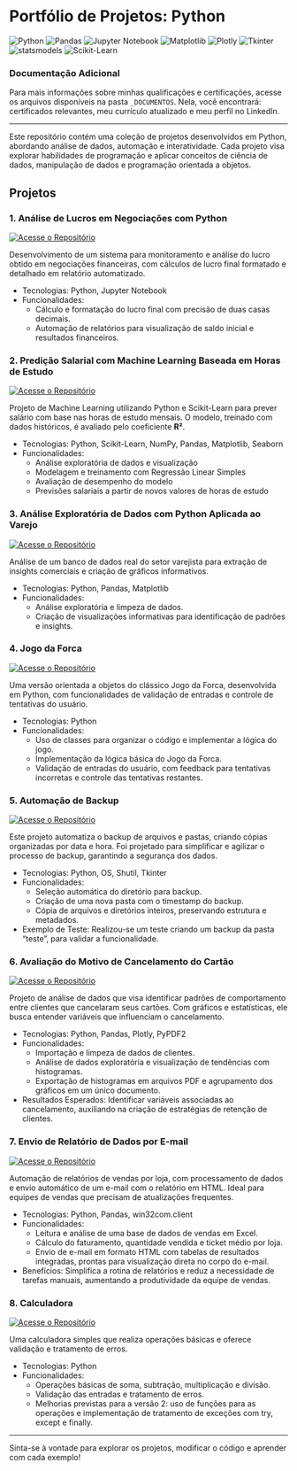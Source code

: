 # Portfólio de Projetos: Python
![Python](https://img.shields.io/badge/Python-3776AB?style=for-the-badge&logo=python&logoColor=white)
![Pandas](https://img.shields.io/badge/Pandas-150458?style=for-the-badge&logo=pandas&logoColor=white)
![Jupyter Notebook](https://img.shields.io/badge/Jupyter%20Notebook-F37626?style=for-the-badge&logo=jupyter&logoColor=white)
![Matplotlib](https://img.shields.io/badge/Matplotlib-11557c?style=for-the-badge)
![Plotly](https://img.shields.io/badge/Plotly-3F4F75?style=for-the-badge&logo=plotly&logoColor=white)
![Tkinter](https://img.shields.io/badge/Tkinter-FF6F00?style=for-the-badge&logo=python&logoColor=white)
![statsmodels](https://img.shields.io/badge/statsmodels-3776AB?style=for-the-badge&logo=python&logoColor=white)
![Scikit-Learn](https://img.shields.io/badge/Scikit--Learn-0A0A0A?style=for-the-badge&logo=scikit-learn)

### Documentação Adicional
Para mais informações sobre minhas qualificações e certificações, acesse os arquivos disponíveis na pasta <code>_DOCUMENTOS</code>. Nela, você encontrará: certificados relevantes, meu currículo atualizado e meu perfil no LinkedIn.

<hr> 

Este repositório contém uma coleção de projetos desenvolvidos em Python, abordando análise de dados, automação e interatividade. Cada projeto visa explorar habilidades de programação e aplicar conceitos de ciência de dados, manipulação de dados e programação orientada a objetos.

## Projetos

### 1. Análise de Lucros em Negociações com Python
[![Acesse o Repositório](https://img.shields.io/badge/Acesse%20o%20Reposit%C3%B3rio-gray?style=for-the-badge)](https://github.com/vitoriapguimaraes/portifolio-python-data_science/tree/main/An%C3%A1lise%20Estat%C3%ADstica%20com%20Statsmodels)

Desenvolvimento de um sistema para monitoramento e análise do lucro obtido em negociações financeiras, com cálculos de lucro final formatado e detalhado em relatório automatizado.
- Tecnologias: Python, Jupyter Notebook
- Funcionalidades:
    - Cálculo e formatação do lucro final com precisão de duas casas decimais.
    - Automação de relatórios para visualização de saldo inicial e resultados financeiros.

### 2. Predição Salarial com Machine Learning Baseada em Horas de Estudo
[![Acesse o Repositório](https://img.shields.io/badge/Acesse%20o%20Reposit%C3%B3rio-gray?style=for-the-badge)](https://github.com/vitoriapguimaraes/portifolio-python-data_science/tree/main/Machine%20Learning%20para%20Predi%C3%A7%C3%A3o%20Salarial)

Projeto de Machine Learning utilizando Python e Scikit-Learn para prever salário com base nas horas de estudo mensais. O modelo, treinado com dados históricos, é avaliado pelo coeficiente **R&sup2;**.
- Tecnologias: Python, Scikit-Learn, NumPy, Pandas, Matplotlib, Seaborn
- Funcionalidades:
    - Análise exploratória de dados e visualização
    - Modelagem e treinamento com Regressão Linear Simples
    - Avaliação de desempenho do modelo
    - Previsões salariais a partir de novos valores de horas de estudo

### 3. Análise Exploratória de Dados com Python Aplicada ao Varejo
[![Acesse o Repositório](https://img.shields.io/badge/Acesse%20o%20Reposit%C3%B3rio-gray?style=for-the-badge)](https://github.com/vitoriapguimaraes/portifolio-python-data_science/tree/main/Analise%20de%20Vendas)

Análise de um banco de dados real do setor varejista para extração de insights comerciais e criação de gráficos informativos.
- Tecnologias: Python, Pandas, Matplotlib
- Funcionalidades:
    - Análise exploratória e limpeza de dados.
    - Criação de visualizações informativas para identificação de padrões e insights.

### 4. Jogo da Forca
[![Acesse o Repositório](https://img.shields.io/badge/Acesse%20o%20Reposit%C3%B3rio-gray?style=for-the-badge)](https://github.com/vitoriapguimaraes/portifolio-python-data_science/tree/main/Jogo%20da%20Forca)

Uma versão orientada a objetos do clássico Jogo da Forca, desenvolvida em Python, com funcionalidades de validação de entradas e controle de tentativas do usuário.
- Tecnologias: Python
- Funcionalidades:
    - Uso de classes para organizar o código e implementar a lógica do jogo.
    - Implementação da lógica básica do Jogo da Forca.
    - Validação de entradas do usuário, com feedback para tentativas incorretas e controle das tentativas restantes.

### 5. Automação de Backup
[![Acesse o Repositório](https://img.shields.io/badge/Acesse%20o%20Reposit%C3%B3rio-gray?style=for-the-badge)](https://github.com/vitoriapguimaraes/portifolio-python-data_science/tree/main/Automo%C3%A7%C3%A3o%20de%20backup)

Este projeto automatiza o backup de arquivos e pastas, criando cópias organizadas por data e hora. Foi projetado para simplificar e agilizar o processo de backup, garantindo a segurança dos dados.

- Tecnologias: Python, OS, Shutil, Tkinter
- Funcionalidades:
    - Seleção automática do diretório para backup.
    - Criação de uma nova pasta com o timestamp do backup.
    - Cópia de arquivos e diretórios inteiros, preservando estrutura e metadados.
- Exemplo de Teste: Realizou-se um teste criando um backup da pasta “teste”, para validar a funcionalidade.

### 6. Avaliação do Motivo de Cancelamento do Cartão
[![Acesse o Repositório](https://img.shields.io/badge/Acesse%20o%20Reposit%C3%B3rio-gray?style=for-the-badge)](https://github.com/vitoriapguimaraes/portifolio-python-data_science/tree/main/Avalia%C3%A7%C3%A3o%20Cancelamento%20de%20Cart%C3%A3o)

Projeto de análise de dados que visa identificar padrões de comportamento entre clientes que cancelaram seus cartões. Com gráficos e estatísticas, ele busca entender variáveis que influenciam o cancelamento.

- Tecnologias: Python, Pandas, Plotly, PyPDF2
- Funcionalidades:
    - Importação e limpeza de dados de clientes.
    - Análise de dados exploratória e visualização de tendências com histogramas.
    - Exportação de histogramas em arquivos PDF e agrupamento dos gráficos em um único documento.
- Resultados Esperados: Identificar variáveis associadas ao cancelamento, auxiliando na criação de estratégias de retenção de clientes.

### 7. Envio de Relatório de Dados por E-mail
[![Acesse o Repositório](https://img.shields.io/badge/Acesse%20o%20Reposit%C3%B3rio-gray?style=for-the-badge)](https://github.com/vitoriapguimaraes/portifolio-python-data_science/tree/main/Relat%C3%B3rio%20de%20Dados%20por%20Email)

Automação de relatórios de vendas por loja, com processamento de dados e envio automático de um e-mail com o relatório em HTML. Ideal para equipes de vendas que precisam de atualizações frequentes.

- Tecnologias: Python, Pandas, win32com.client
- Funcionalidades:
    - Leitura e análise de uma base de dados de vendas em Excel.
    - Cálculo do faturamento, quantidade vendida e ticket médio por loja.
    - Envio de e-mail em formato HTML com tabelas de resultados integradas, prontas para visualização direta no corpo do e-mail.
- Benefícios: Simplifica a rotina de relatórios e reduz a necessidade de tarefas manuais, aumentando a produtividade da equipe de vendas.

### 8. Calculadora
[![Acesse o Repositório](https://img.shields.io/badge/Acesse%20o%20Reposit%C3%B3rio-gray?style=for-the-badge)](https://github.com/vitoriapguimaraes/portifolio-python-data_science/tree/main/Calculadora)

Uma calculadora simples que realiza operações básicas e oferece validação e tratamento de erros.
- Tecnologias: Python
- Funcionalidades:
    - Operações básicas de soma, subtração, multiplicação e divisão.
    - Validação das entradas e tratamento de erros.
    - Melhorias previstas para a versão 2: uso de funções para as operações e implementação de tratamento de exceções com try, except e finally.

<hr>

Sinta-se à vontade para explorar os projetos, modificar o código e aprender com cada exemplo!
